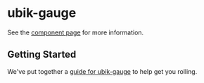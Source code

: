 ubik-gauge
================

See the [component page](http://jeroldangarcia.github.io/ubik-gauge) for more information.

## Getting Started

We've put together a [guide for ubik-gauge](http://www.polymer-project.org/docs/start/reusableelements.html) to help get you rolling.

